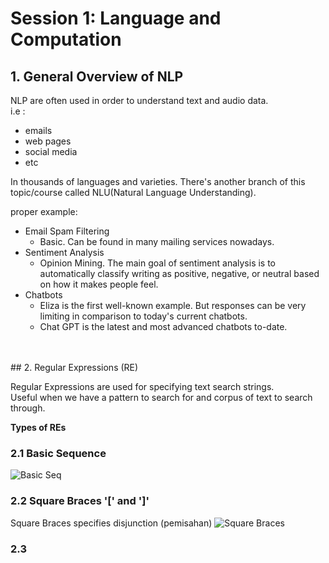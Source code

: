# Session 1: Language and Computation

## 1. General Overview of NLP

NLP are often used in order to understand text and audio data.<br>
i.e : <br>
* emails 
* web pages
* social media
* etc

In thousands of languages and varieties. There's another branch of this topic/course called NLU(Natural Language Understanding).<br>

proper example: <br>
* Email Spam Filtering
  * Basic. Can be found in many mailing services nowadays.
* Sentiment Analysis
  * Opinion Mining. The main goal of sentiment analysis is to automatically classify writing as positive, negative, or neutral based on how it makes people feel.
* Chatbots
  * Eliza is the first well-known example. But responses can be very limiting in comparison to today's current chatbots.
  * Chat GPT is the latest and most advanced chatbots to-date.
<br>
<br>
## 2. Regular Expressions (RE)

Regular Expressions are used for specifying text search strings.<br>
Useful when we have a pattern to search for and corpus of text to search through.

**Types of REs**

### 2.1 Basic Sequence
![Basic Seq](../NLP/Basic_RE_Seq.jpg)

### 2.2 Square Braces '[' and ']'
Square Braces specifies disjunction (pemisahan)
![Square Braces](../NLP/SquareBraces.png)

### 2.3 